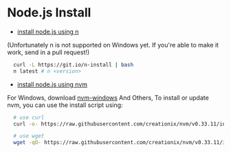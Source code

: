 # Node.js Install

* [install node.js using n](https://github.com/tj/n)

(Unfortunately n is not supported on Windows yet. If you're able to make it work, send in a pull request!)

```sh
  curl -L https://git.io/n-install | bash
  n latest # n <version>
```

* [install node.js using nvm](https://github.com/creationix/nvm)

For Windows, download [nvm-windows](https://github.com/coreybutler/nvm-windows/releases)
And Others, To install or update nvm, you can use the install script using:

```sh
  # use curl
  curl -o- https://raw.githubusercontent.com/creationix/nvm/v0.33.11/install.sh | bash

  # use wget
  wget -qO- https://raw.githubusercontent.com/creationix/nvm/v0.33.11/install.sh | bash
```